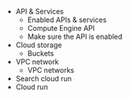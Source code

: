 - API & Services
	- Enabled APIs & services
	- Compute Engine API
	- Make sure the API is enabled
- Cloud storage
	- Buckets
-  VPC network
	- VPC networks
- Search cloud run
- Cloud run